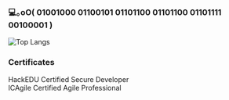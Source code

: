 ### 💻｡oO( 01001000 01100101 01101100 01101100 01101111 00100001 )

![Top Langs](https://github-readme-stats.vercel.app/api/top-langs/?username=H-Matzy&layout=compact)
<br />

### Certificates
HackEDU Certified Secure Developer
<br />
ICAgile Certified Agile Professional
